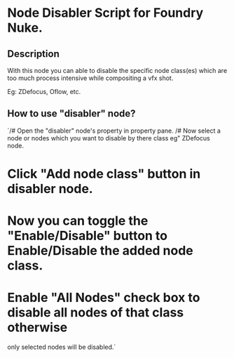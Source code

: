 # Node Disabler Script for Foundry Nuke.

## Description

With this node you can able to disable the specific node class(es) which are
too much process intensive while compositing a vfx shot.

Eg: ZDefocus, Oflow, etc.

## How to use "disabler" node?

`/# Open the "disabler" node's property in property pane.
/# Now select a node or nodes which you want to disable by there class eg" ZDefocus node.
# Click "Add node class" button in disabler node.
# Now you can toggle the "Enable/Disable" button to Enable/Disable the added node class.
# Enable "All Nodes" check box to disable all nodes of that class otherwise
only selected nodes will be disabled.`

